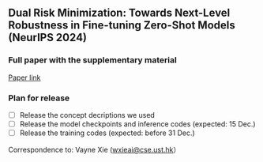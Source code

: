 ## Dual Risk Minimization: Towards Next-Level Robustness in Fine-tuning Zero-Shot Models (NeurIPS 2024)

### Full paper with the supplementary material
[Paper link](https://arxiv.org/abs/2411.19757)

### Plan for release

- [ ] Release the concept decriptions we used 
- [ ] Release the model checkpoints and inference codes (expected: 15 Dec.)
- [ ] Release the training codes (expected: before 31 Dec.)

Correspondence to: Vayne Xie (wxieai@cse.ust.hk）
